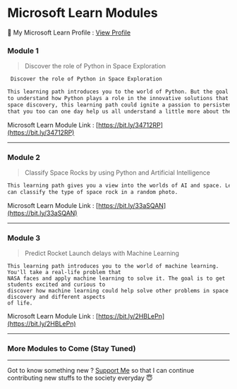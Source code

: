 # Microsoft Learn Modules

📜 My Microsoft Learn Profile : [View Profile](https://docs.microsoft.com/en-us/users/shubhadeepmandal394/)

### Module 1

> Discover the role of Python in Space Exploration
```diff
 Discover the role of Python in Space Exploration
```

```Diff
This learning path introduces you to the world of Python. But the goal is not to learn Python, the goal is
to understand how Python plays a role in the innovative solutions that NASA creates. Through the lens of
space discovery, this learning path could ignite a passion to persistently learn, discover, and create so
that you too can one day help us all understand a little more about the world beyond our Earth.
```

Microsoft Learn Module Link : [https://bit.ly/34712RP](https://bit.ly/34712RP)

<hr>

### Module 2

> Classify Space Rocks by using Python and Artificial Intelligence

```Diff
This learning path gives you a view into the worlds of AI and space. Learn how to create an AI model that
can classify the type of space rock in a random photo.
```

Microsoft Learn Module Link : [https://bit.ly/33aSQAN](https://bit.ly/33aSQAN)

<hr>

### Module 3

> Predict Rocket Launch delays with Machine Learning

```
This learning path introduces you to the world of machine learning. You'll take a real-life problem that
NASA faces and apply machine learning to solve it. The goal is to get students excited and curious to
discover how machine learning could help solve other problems in space discovery and different aspects
of life.
```

Microsoft Learn Module Link : [https://bit.ly/2HBLePn](https://bit.ly/2HBLePn)

<hr>

### More Modules to Come (Stay Tuned)

<hr>

Got to know something new ? [Support Me](https://paypal.me/shubhadeepmandal394?locale.x=en_GB) so that I can continue contributing new stuffs to the society everyday 😇
